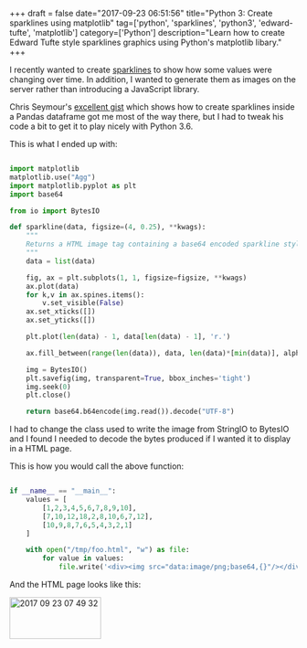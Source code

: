 +++
draft = false
date="2017-09-23 06:51:56"
title="Python 3: Create sparklines using matplotlib"
tag=['python', 'sparklines', 'python3', 'edward-tufte', 'matplotlib']
category=['Python']
description="Learn how to create Edward Tufte style sparklines graphics using Python's matplotlib libary."
+++

<p>
I recently wanted to create <a href="https://www.edwardtufte.com/bboard/q-and-a-fetch-msg?msg_id=0001OR">sparklines</a> to show how some values were changing over time. In addition, I wanted to generate them as images on the server rather than introducing a JavaScript library.  
</p>


<p>
Chris Seymour's <a href="https://github.com/iiSeymour/sparkline-nb/blob/master/sparkline-nb.ipynb">excellent gist</a> which shows how to create sparklines inside a Pandas dataframe got me most of the way there, but I had to tweak his code a bit to get it to play nicely with Python 3.6.
</p>


<p>
This is what I ended up with:
</p>



~~~python

import matplotlib
matplotlib.use("Agg")
import matplotlib.pyplot as plt
import base64

from io import BytesIO

def sparkline(data, figsize=(4, 0.25), **kwags):
    """
    Returns a HTML image tag containing a base64 encoded sparkline style plot
    """
    data = list(data)

    fig, ax = plt.subplots(1, 1, figsize=figsize, **kwags)
    ax.plot(data)
    for k,v in ax.spines.items():
        v.set_visible(False)
    ax.set_xticks([])
    ax.set_yticks([])

    plt.plot(len(data) - 1, data[len(data) - 1], 'r.')

    ax.fill_between(range(len(data)), data, len(data)*[min(data)], alpha=0.1)

    img = BytesIO()
    plt.savefig(img, transparent=True, bbox_inches='tight')
    img.seek(0)
    plt.close()

    return base64.b64encode(img.read()).decode("UTF-8")
~~~

<p>
I had to change the class used to write the image from StringIO to BytesIO and I found I needed to decode the bytes produced if I wanted it to display in a HTML page.
</p>


<p>
This is how you would call the above function:
</p>



~~~python

if __name__ == "__main__":
    values = [
        [1,2,3,4,5,6,7,8,9,10],
        [7,10,12,18,2,8,10,6,7,12],
        [10,9,8,7,6,5,4,3,2,1]
    ]

    with open("/tmp/foo.html", "w") as file:
        for value in values:
            file.write('<div><img src="data:image/png;base64,{}"/></div>'.format(sparkline(value)))
~~~

<p>
And the HTML page looks like this:
</p>


<div>

<img src="{{<siteurl>}}/uploads/2017/09/2017-09-23_07-49-32.png" alt="2017 09 23 07 49 32" title="2017-09-23_07-49-32.png" border="0" width="160" height="73" /></div>
